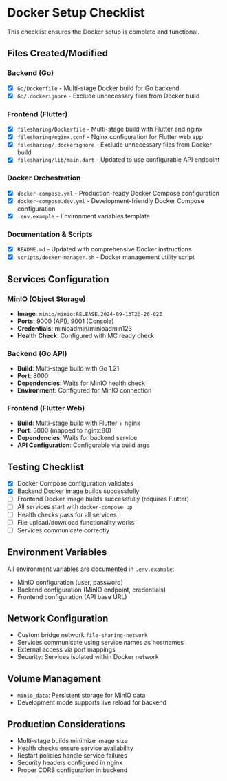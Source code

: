 # Docker Setup Checklist

This checklist ensures the Docker setup is complete and functional.

## Files Created/Modified

### Backend (Go)
- [x] `Go/Dockerfile` - Multi-stage Docker build for Go backend
- [x] `Go/.dockerignore` - Exclude unnecessary files from Docker build

### Frontend (Flutter)
- [x] `filesharing/Dockerfile` - Multi-stage build with Flutter and nginx
- [x] `filesharing/nginx.conf` - Nginx configuration for Flutter web app
- [x] `filesharing/.dockerignore` - Exclude unnecessary files from Docker build
- [x] `filesharing/lib/main.dart` - Updated to use configurable API endpoint

### Docker Orchestration
- [x] `docker-compose.yml` - Production-ready Docker Compose configuration
- [x] `docker-compose.dev.yml` - Development-friendly Docker Compose configuration
- [x] `.env.example` - Environment variables template

### Documentation & Scripts
- [x] `README.md` - Updated with comprehensive Docker instructions
- [x] `scripts/docker-manager.sh` - Docker management utility script

## Services Configuration

### MinIO (Object Storage)
- **Image**: `minio/minio:RELEASE.2024-09-13T20-26-02Z`
- **Ports**: 9000 (API), 9001 (Console)
- **Credentials**: minioadmin/minioadmin123
- **Health Check**: Configured with MC ready check

### Backend (Go API)
- **Build**: Multi-stage build with Go 1.21
- **Port**: 8000
- **Dependencies**: Waits for MinIO health check
- **Environment**: Configured for MinIO connection

### Frontend (Flutter Web)
- **Build**: Multi-stage build with Flutter + nginx
- **Port**: 3000 (mapped to nginx:80)
- **Dependencies**: Waits for backend service
- **API Configuration**: Configurable via build args

## Testing Checklist

- [x] Docker Compose configuration validates
- [x] Backend Docker image builds successfully
- [ ] Frontend Docker image builds successfully (requires Flutter)
- [ ] All services start with `docker-compose up`
- [ ] Health checks pass for all services
- [ ] File upload/download functionality works
- [ ] Services communicate correctly

## Environment Variables

All environment variables are documented in `.env.example`:
- MinIO configuration (user, password)
- Backend configuration (MinIO endpoint, credentials)
- Frontend configuration (API base URL)

## Network Configuration

- Custom bridge network `file-sharing-network`
- Services communicate using service names as hostnames
- External access via port mappings
- Security: Services isolated within Docker network

## Volume Management

- `minio_data`: Persistent storage for MinIO data
- Development mode supports live reload for backend

## Production Considerations

- Multi-stage builds minimize image size
- Health checks ensure service availability
- Restart policies handle service failures
- Security headers configured in nginx
- Proper CORS configuration in backend